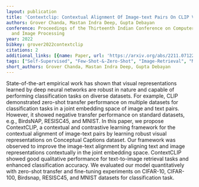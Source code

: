 ```yaml
---
layout: publication
title: 'Contextclip: Contextual Alignment Of Image-text Pairs On CLIP Visual Representations'
authors: Grover Chanda, Mastan Indra Deep, Gupta Debayan
conference: Proceedings of the Thirteenth Indian Conference on Computer Vision, Graphics
  and Image Processing
year: 2022
bibkey: grover2022contextclip
citations: 2
additional_links: [{name: Paper, url: 'https://arxiv.org/abs/2211.07122'}]
tags: ["Self-Supervised", "Few-Shot-&-Zero-Shot", "Image-Retrieval", "Multimodal-Retrieval", "Tools-&-Libraries", "Datasets", "Evaluation"]
short_authors: Grover Chanda, Mastan Indra Deep, Gupta Debayan
---
```

State-of-the-art empirical work has shown that visual representations learned
by deep neural networks are robust in nature and capable of performing
classification tasks on diverse datasets. For example, CLIP demonstrated
zero-shot transfer performance on multiple datasets for classification tasks in
a joint embedding space of image and text pairs. However, it showed negative
transfer performance on standard datasets, e.g., BirdsNAP, RESISC45, and MNIST.
In this paper, we propose ContextCLIP, a contextual and contrastive learning
framework for the contextual alignment of image-text pairs by learning robust
visual representations on Conceptual Captions dataset. Our framework was
observed to improve the image-text alignment by aligning text and image
representations contextually in the joint embedding space. ContextCLIP showed
good qualitative performance for text-to-image retrieval tasks and enhanced
classification accuracy. We evaluated our model quantitatively with zero-shot
transfer and fine-tuning experiments on CIFAR-10, CIFAR-100, Birdsnap,
RESISC45, and MNIST datasets for classification task.